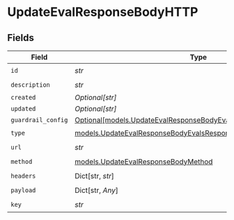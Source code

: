 # UpdateEvalResponseBodyHTTP


## Fields

| Field                                                                                                                                  | Type                                                                                                                                   | Required                                                                                                                               | Description                                                                                                                            |
| -------------------------------------------------------------------------------------------------------------------------------------- | -------------------------------------------------------------------------------------------------------------------------------------- | -------------------------------------------------------------------------------------------------------------------------------------- | -------------------------------------------------------------------------------------------------------------------------------------- |
| `id`                                                                                                                                   | *str*                                                                                                                                  | :heavy_check_mark:                                                                                                                     | N/A                                                                                                                                    |
| `description`                                                                                                                          | *str*                                                                                                                                  | :heavy_check_mark:                                                                                                                     | N/A                                                                                                                                    |
| `created`                                                                                                                              | *Optional[str]*                                                                                                                        | :heavy_minus_sign:                                                                                                                     | N/A                                                                                                                                    |
| `updated`                                                                                                                              | *Optional[str]*                                                                                                                        | :heavy_minus_sign:                                                                                                                     | N/A                                                                                                                                    |
| `guardrail_config`                                                                                                                     | [Optional[models.UpdateEvalResponseBodyEvalsResponseGuardrailConfig]](../models/updateevalresponsebodyevalsresponseguardrailconfig.md) | :heavy_minus_sign:                                                                                                                     | N/A                                                                                                                                    |
| `type`                                                                                                                                 | [models.UpdateEvalResponseBodyEvalsResponseType](../models/updateevalresponsebodyevalsresponsetype.md)                                 | :heavy_check_mark:                                                                                                                     | N/A                                                                                                                                    |
| `url`                                                                                                                                  | *str*                                                                                                                                  | :heavy_check_mark:                                                                                                                     | N/A                                                                                                                                    |
| `method`                                                                                                                               | [models.UpdateEvalResponseBodyMethod](../models/updateevalresponsebodymethod.md)                                                       | :heavy_check_mark:                                                                                                                     | N/A                                                                                                                                    |
| `headers`                                                                                                                              | Dict[str, *str*]                                                                                                                       | :heavy_check_mark:                                                                                                                     | N/A                                                                                                                                    |
| `payload`                                                                                                                              | Dict[str, *Any*]                                                                                                                       | :heavy_check_mark:                                                                                                                     | N/A                                                                                                                                    |
| `key`                                                                                                                                  | *str*                                                                                                                                  | :heavy_check_mark:                                                                                                                     | N/A                                                                                                                                    |